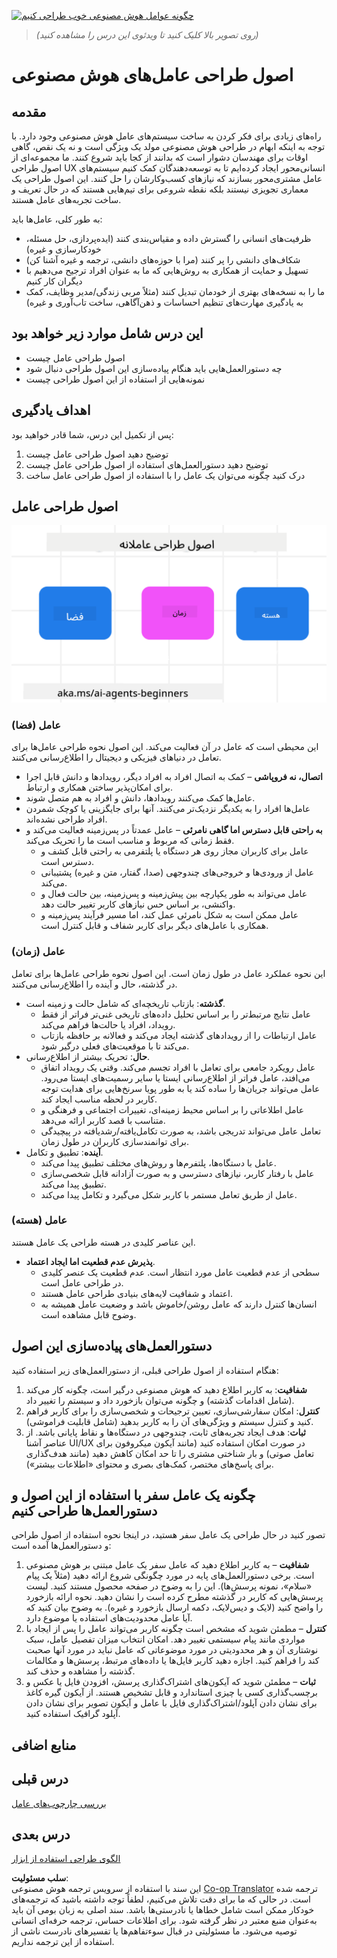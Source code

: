 <!--
CO_OP_TRANSLATOR_METADATA:
{
  "original_hash": "969885aab5f923f67f134ce115fbbcaf",
  "translation_date": "2025-03-26T19:05:58+00:00",
  "source_file": "03-agentic-design-patterns\\README.md",
  "language_code": "fa"
}
-->
[![چگونه عوامل هوش مصنوعی خوب طراحی کنیم](../../../translated_images/lesson-3-thumbnail.fc00fd0f7e476e3f6dbe06f4c10d1590953810d345283f825e79bede5e97e6d6.fa.png)](https://youtu.be/m9lM8qqoOEA?si=4KimounNKvArQQ0K)

> _(روی تصویر بالا کلیک کنید تا ویدئوی این درس را مشاهده کنید)_
# اصول طراحی عامل‌های هوش مصنوعی

## مقدمه

راه‌های زیادی برای فکر کردن به ساخت سیستم‌های عامل هوش مصنوعی وجود دارد. با توجه به اینکه ابهام در طراحی هوش مصنوعی مولد یک ویژگی است و نه یک نقص، گاهی اوقات برای مهندسان دشوار است که بدانند از کجا باید شروع کنند. ما مجموعه‌ای از اصول طراحی UX انسانی‌محور ایجاد کرده‌ایم تا به توسعه‌دهندگان کمک کنیم سیستم‌های عامل مشتری‌محور بسازند که نیازهای کسب‌وکارشان را حل کنند. این اصول طراحی یک معماری تجویزی نیستند بلکه نقطه شروعی برای تیم‌هایی هستند که در حال تعریف و ساخت تجربه‌های عامل هستند.

به طور کلی، عامل‌ها باید:

- ظرفیت‌های انسانی را گسترش داده و مقیاس‌بندی کنند (ایده‌پردازی، حل مسئله، خودکارسازی و غیره)
- شکاف‌های دانشی را پر کنند (مرا با حوزه‌های دانشی، ترجمه و غیره آشنا کن)
- تسهیل و حمایت از همکاری به روش‌هایی که ما به عنوان افراد ترجیح می‌دهیم با دیگران کار کنیم
- ما را به نسخه‌های بهتری از خودمان تبدیل کنند (مثلاً مربی زندگی/مدیر وظایف، کمک به یادگیری مهارت‌های تنظیم احساسات و ذهن‌آگاهی، ساخت تاب‌آوری و غیره)

## این درس شامل موارد زیر خواهد بود

- اصول طراحی عامل چیست
- چه دستورالعمل‌هایی باید هنگام پیاده‌سازی این اصول طراحی دنبال شود
- نمونه‌هایی از استفاده از این اصول طراحی چیست

## اهداف یادگیری

پس از تکمیل این درس، شما قادر خواهید بود:

1. توضیح دهید اصول طراحی عامل چیست
2. توضیح دهید دستورالعمل‌های استفاده از اصول طراحی عامل چیست
3. درک کنید چگونه می‌توان یک عامل را با استفاده از اصول طراحی عامل ساخت

## اصول طراحی عامل

![اصول طراحی عامل](../../../translated_images/agentic-design-principles.9f32a64bb6e2aa5a1bdffb70111aa724058bc248b1a3dd3c6661344015604cff.fa.png)

### عامل (فضا)

این محیطی است که عامل در آن فعالیت می‌کند. این اصول نحوه طراحی عامل‌ها برای تعامل در دنیاهای فیزیکی و دیجیتال را اطلاع‌رسانی می‌کنند.

- **اتصال، نه فروپاشی** – کمک به اتصال افراد به افراد دیگر، رویدادها و دانش قابل اجرا برای امکان‌پذیر ساختن همکاری و ارتباط.
- عامل‌ها کمک می‌کنند رویدادها، دانش و افراد به هم متصل شوند.
- عامل‌ها افراد را به یکدیگر نزدیک‌تر می‌کنند. آنها برای جایگزینی یا کوچک شمردن افراد طراحی نشده‌اند.
- **به راحتی قابل دسترس اما گاهی نامرئی** – عامل عمدتاً در پس‌زمینه فعالیت می‌کند و فقط زمانی که مربوط و مناسب است ما را تحریک می‌کند.
  - عامل برای کاربران مجاز روی هر دستگاه یا پلتفرمی به راحتی قابل کشف و دسترس است.
  - عامل از ورودی‌ها و خروجی‌های چند‌وجهی (صدا، گفتار، متن و غیره) پشتیبانی می‌کند.
  - عامل می‌تواند به طور یکپارچه بین پیش‌زمینه و پس‌زمینه، بین حالت فعال و واکنشی، بر اساس حس نیازهای کاربر تغییر حالت دهد.
  - عامل ممکن است به شکل نامرئی عمل کند، اما مسیر فرآیند پس‌زمینه و همکاری با عامل‌های دیگر برای کاربر شفاف و قابل کنترل است.

### عامل (زمان)

این نحوه عملکرد عامل در طول زمان است. این اصول نحوه طراحی عامل‌ها برای تعامل در گذشته، حال و آینده را اطلاع‌رسانی می‌کنند.

- **گذشته**: بازتاب تاریخچه‌ای که شامل حالت و زمینه است.
  - عامل نتایج مرتبط‌تر را بر اساس تحلیل داده‌های تاریخی غنی‌تر فراتر از فقط رویداد، افراد یا حالت‌ها فراهم می‌کند.
  - عامل ارتباطات را از رویدادهای گذشته ایجاد می‌کند و فعالانه بر حافظه بازتاب می‌کند تا با موقعیت‌های فعلی درگیر شود.
- **حال**: تحریک بیشتر از اطلاع‌رسانی.
  - عامل رویکرد جامعی برای تعامل با افراد تجسم می‌کند. وقتی یک رویداد اتفاق می‌افتد، عامل فراتر از اطلاع‌رسانی ایستا یا سایر رسمیت‌های ایستا می‌رود. عامل می‌تواند جریان‌ها را ساده کند یا به طور پویا سرنخ‌هایی برای هدایت توجه کاربر در لحظه مناسب ایجاد کند.
  - عامل اطلاعاتی را بر اساس محیط زمینه‌ای، تغییرات اجتماعی و فرهنگی و متناسب با قصد کاربر ارائه می‌دهد.
  - تعامل عامل می‌تواند تدریجی باشد، به صورت تکامل‌یافته/رشد‌یافته در پیچیدگی برای توانمندسازی کاربران در طول زمان.
- **آینده**: تطبیق و تکامل.
  - عامل با دستگاه‌ها، پلتفرم‌ها و روش‌های مختلف تطبیق پیدا می‌کند.
  - عامل با رفتار کاربر، نیازهای دسترسی و به صورت آزادانه قابل شخصی‌سازی تطبیق پیدا می‌کند.
  - عامل از طریق تعامل مستمر با کاربر شکل می‌گیرد و تکامل پیدا می‌کند.

### عامل (هسته)

این عناصر کلیدی در هسته طراحی یک عامل هستند.

- **پذیرش عدم قطعیت اما ایجاد اعتماد**.
  - سطحی از عدم قطعیت عامل مورد انتظار است. عدم قطعیت یک عنصر کلیدی در طراحی عامل است.
  - اعتماد و شفافیت لایه‌های بنیادی طراحی عامل هستند.
  - انسان‌ها کنترل دارند که عامل روشن/خاموش باشد و وضعیت عامل همیشه به وضوح قابل مشاهده است.

## دستورالعمل‌های پیاده‌سازی این اصول

هنگام استفاده از اصول طراحی قبلی، از دستورالعمل‌های زیر استفاده کنید:

1. **شفافیت**: به کاربر اطلاع دهید که هوش مصنوعی درگیر است، چگونه کار می‌کند (شامل اقدامات گذشته) و چگونه می‌توان بازخورد داد و سیستم را تغییر داد.
2. **کنترل**: امکان سفارشی‌سازی، تعیین ترجیحات و شخصی‌سازی را برای کاربر فراهم کنید و کنترل سیستم و ویژگی‌های آن را به کاربر بدهید (شامل قابلیت فراموشی).
3. **ثبات**: هدف ایجاد تجربه‌های ثابت، چند‌وجهی در دستگاه‌ها و نقاط پایانی باشد. از عناصر آشنا UI/UX در صورت امکان استفاده کنید (مانند آیکون میکروفون برای تعامل صوتی) و بار شناختی مشتری را تا حد امکان کاهش دهید (مانند هدف‌گذاری برای پاسخ‌های مختصر، کمک‌های بصری و محتوای «اطلاعات بیشتر»).

## چگونه یک عامل سفر با استفاده از این اصول و دستورالعمل‌ها طراحی کنیم

تصور کنید در حال طراحی یک عامل سفر هستید، در اینجا نحوه استفاده از اصول طراحی و دستورالعمل‌ها آمده است:

1. **شفافیت** – به کاربر اطلاع دهید که عامل سفر یک عامل مبتنی بر هوش مصنوعی است. برخی دستورالعمل‌های پایه در مورد چگونگی شروع ارائه دهید (مثلاً یک پیام «سلام»، نمونه پرسش‌ها). این را به وضوح در صفحه محصول مستند کنید. لیست پرسش‌هایی که کاربر در گذشته مطرح کرده است را نشان دهید. نحوه ارائه بازخورد را واضح کنید (لایک و دیس‌لایک، دکمه ارسال بازخورد و غیره). به وضوح بیان کنید که آیا عامل محدودیت‌های استفاده یا موضوع دارد.
2. **کنترل** – مطمئن شوید که مشخص است چگونه کاربر می‌تواند عامل را پس از ایجاد با مواردی مانند پیام سیستمی تغییر دهد. امکان انتخاب میزان تفصیل عامل، سبک نوشتاری آن و هر محدودیتی در مورد موضوعاتی که عامل نباید در مورد آنها صحبت کند را فراهم کنید. اجازه دهید کاربر فایل‌ها یا داده‌های مرتبط، پرسش‌ها و مکالمات گذشته را مشاهده و حذف کند.
3. **ثبات** – مطمئن شوید که آیکون‌های اشتراک‌گذاری پرسش، افزودن فایل یا عکس و برچسب‌گذاری کسی یا چیزی استاندارد و قابل تشخیص هستند. از آیکون گیره کاغذ برای نشان دادن آپلود/اشتراک‌گذاری فایل با عامل و آیکون تصویر برای نشان دادن آپلود گرافیک استفاده کنید.

## منابع اضافی

## درس قبلی

[بررسی چارچوب‌های عامل](../02-explore-agentic-frameworks/README.md)

## درس بعدی

[الگوی طراحی استفاده از ابزار](../04-tool-use/README.md)

**سلب مسئولیت**:  
این سند با استفاده از سرویس ترجمه هوش مصنوعی [Co-op Translator](https://github.com/Azure/co-op-translator) ترجمه شده است. در حالی که ما برای دقت تلاش می‌کنیم، لطفاً توجه داشته باشید که ترجمه‌های خودکار ممکن است شامل خطاها یا نادرستی‌ها باشد. سند اصلی به زبان بومی آن باید به‌عنوان منبع معتبر در نظر گرفته شود. برای اطلاعات حساس، ترجمه حرفه‌ای انسانی توصیه می‌شود. ما مسئولیتی در قبال سوءتفاهم‌ها یا تفسیرهای نادرست ناشی از استفاده از این ترجمه نداریم.